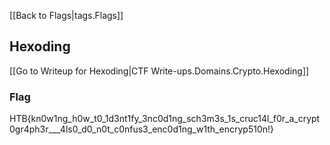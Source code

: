 [[Back to Flags|tags.Flags]]

## Hexoding
[[Go to Writeup for Hexoding|CTF Write-ups.Domains.Crypto.Hexoding]]
### Flag
HTB{kn0w1ng_h0w_t0_1d3nt1fy_3nc0d1ng_sch3m3s_1s_cruc14l_f0r_a_crypt0gr4ph3r___4ls0_d0_n0t_c0nfus3_enc0d1ng_w1th_encryp510n!}
